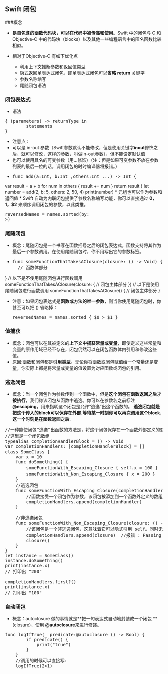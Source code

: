 ## Swift 闭包
###概念
* **是自包含的函数代码块，可以在代码中被传递和使用**。Swift 中的闭包与 C 和 Objective-C 中的代码块（blocks）以及其他一些编程语言中的匿名函数比较相似。

* 相对于Objective-C 有如下优化点
	* 利用上下文推断参数和返回值类型
	* 隐式返回单表达式闭包，即单表达式闭包可以**省略 return** 关键字 
	* 参数名称缩写
	* 尾随闭包语法
	
### 闭包表达式
* 语法
<pre>{ (parameters) -> returnType in
    	statements
}</pre>
* 注意点：
 * 可以是 in-out 参数（Swift参数默认不能修改，但是使用关键字**inout**修饰之后，就可以修改，这样的参数，叫做in-out参数），但不能设定默认值 
 * 也可以使用具名的可变参数（用...修饰）（注：但是如果可变参数不放在参数列表的最后一位的话，调用闭包的时时编译器将报错。）
 * <pre>func add(a:Int, b:Int ,others:Int ...) -> Int {
var result = a + b
for num in others {
    result += num
}
    return result
}
let number = add(2, b: 5, others: 2, 50, 4)
print(number)</pre>
	* 元组也可以作为参数和返回值
	* Swift 自动为内联闭包提供了参数名称缩写功能，你可以直接通过 **$0，$1，$2** 来顺序调用闭包的参数，以此类推。<pre>reversedNames = names.sorted(by: >)
</pre>

### 尾随闭包
* 概念：尾随闭包是一个书写在函数括号之后的闭包表达式，函数支持将其作为最后一个参数调用。在使用尾随闭包时，你不用写出它的参数标签。
* <pre>func someFunctionThatTakesAClosure(closure: () -> Void) {
    // 函数体部分
}
// 以下是不使用尾随闭包进行函数调用
someFunctionThatTakesAClosure(closure: {
    // 闭包主体部分
})
// 以下是使用尾随闭包进行函数调用
someFunctionThatTakesAClosure() {
    // 闭包主体部分
}</pre>
* 注意：如果闭包表达式是**函数或方法的唯一参数**，则当你使用尾随闭包时，你甚至可以把 () 省略掉：<pre>reversedNames = names.sorted { $0 > $1 }
</pre>

### 值捕获
* 概念：闭包可以在其被定义的**上下文中捕获常量或变量**，即使定义这些常量和变量的原作用域已经不存在，闭包仍然可以在闭包函数体内引用和修改这些值。
* 原因:函数和闭包都是**引用类型**。无论你将函数或闭包赋值给一个常量还是变量，你实际上都是将常量或变量的值设置为对应函数或闭包的引用。

### 逃逸闭包
* 概念：当一个闭包作为参数传到一个函数中，但是**这个闭包在函数返回之后才被执行**，我们称该闭包从函数中逃逸。你可以在参数名之前标注 **@escaping**，用来指明这个闭包是允许“逃逸”出这个函数的。
**逃逸闭包就是把这个传入的block可以保存在外部.等待某一时刻你可以再次调用这个block.这一个时刻是在函数返回之后.**

<pre>//一种能使闭包“逃逸”出函数的方法是，将这个闭包保存在一个函数外部定义的变量中。
//这里是一个闭包数组
typealias completionHandlerBlock = () -> Void
var completionHandlers: [completionHandlerBlock] = []
class SomeClass {
    var x = 10
    func doSomething() {
        someFunctionWith_Escaping_Closure { self.x = 100 }  //将一个闭包标记为 @escaping 意味着你必须在闭包中显式地引用 self。
        someFunctionWith_Non_Escaping_Closure { x = 200 }   //不带self
    }
    //逃逸闭包
    func someFunctionWith_Escaping_Closure(completionHandler: @escaping completionHandlerBlock) {
        //函数接受一个闭包作为参数，该闭包被添加到一个函数外定义的数组中。如果你不将这个参数标记为 @escaping，就会得到一个编译错误。
        completionHandlers.append(completionHandler)
    }
    
    //非逃逸闭包
    func someFunctionWith_Non_Escaping_Closure(closure: () -> Void) {
        //该闭包是一个非逃逸闭包，这意味着它可以隐式引用 self。同时无法保存在外部
        completionHandlers.append(closure)  //报错 : Passing non-escaping parameter 'closure' to function expecting an @escaping closure
        closure()
    }
}
let instance = SomeClass()
instance.doSomething()
print(instance.x)
// 打印出 "200"

completionHandlers.first?()
print(instance.x)
// 打印出 "100"</pre>

### 自动闭包
* 概念：autoclosure 做的事情就是**把⼀句表达式⾃动地封装成⼀个闭包 **(closure)，使用 **@autoclosure**来进行修饰。
<pre>
func logIfTrue(_ predicate:@autoclosure () -> Bool) {
        if predicate() {
            print("true")
        }
    }
    //调用的时候可以直接写:
    logIfTrue(2>1)</pre>
